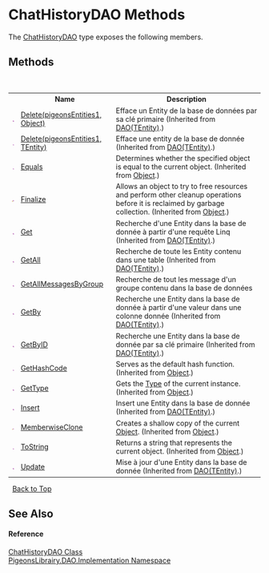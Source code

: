 # ChatHistoryDAO Methods
 

The <a href="0f7bbfcd-66be-c0b8-a487-b0332ce9ca2e">ChatHistoryDAO</a> type exposes the following members.


## Methods
&nbsp;<table><tr><th></th><th>Name</th><th>Description</th></tr><tr><td>![Public method](media/pubmethod.gif "Public method")</td><td><a href="9042cb0e-7cc9-d30f-4705-7f50c8f2b3b3">Delete(pigeonsEntities1, Object)</a></td><td>
Efface un Entity de la base de données par sa clé primaire
 (Inherited from <a href="936963c1-f9f9-454a-06ea-6c5e62510e66">DAO(TEntity)</a>.)</td></tr><tr><td>![Public method](media/pubmethod.gif "Public method")</td><td><a href="38ef33d0-9ccb-2e55-30cf-c9f9f9c4538f">Delete(pigeonsEntities1, TEntity)</a></td><td>
Efface une entity de la base de donnée
 (Inherited from <a href="936963c1-f9f9-454a-06ea-6c5e62510e66">DAO(TEntity)</a>.)</td></tr><tr><td>![Public method](media/pubmethod.gif "Public method")</td><td><a href="http://msdn2.microsoft.com/en-us/library/bsc2ak47" target="_blank">Equals</a></td><td>
Determines whether the specified object is equal to the current object.
 (Inherited from <a href="http://msdn2.microsoft.com/en-us/library/e5kfa45b" target="_blank">Object</a>.)</td></tr><tr><td>![Protected method](media/protmethod.gif "Protected method")</td><td><a href="http://msdn2.microsoft.com/en-us/library/4k87zsw7" target="_blank">Finalize</a></td><td>
Allows an object to try to free resources and perform other cleanup operations before it is reclaimed by garbage collection.
 (Inherited from <a href="http://msdn2.microsoft.com/en-us/library/e5kfa45b" target="_blank">Object</a>.)</td></tr><tr><td>![Public method](media/pubmethod.gif "Public method")</td><td><a href="0401a787-fa05-73ca-ebb6-be2451b8a48d">Get</a></td><td>
Recherche d'une Entity dans la base de donnée à partir d'une requête Linq
 (Inherited from <a href="936963c1-f9f9-454a-06ea-6c5e62510e66">DAO(TEntity)</a>.)</td></tr><tr><td>![Public method](media/pubmethod.gif "Public method")</td><td><a href="df0123fc-fba0-67de-5427-348f886f5daf">GetAll</a></td><td>
Recherche de toute les Entity contenu dans une table
 (Inherited from <a href="936963c1-f9f9-454a-06ea-6c5e62510e66">DAO(TEntity)</a>.)</td></tr><tr><td>![Public method](media/pubmethod.gif "Public method")</td><td><a href="da391beb-be8d-cd17-9585-b1faa12f4166">GetAllMessagesByGroup</a></td><td>
Recherche de tout les message d'un groupe contenu dans la base de données</td></tr><tr><td>![Public method](media/pubmethod.gif "Public method")</td><td><a href="988f777c-7061-6c73-8500-5e7cc2a7f6ae">GetBy</a></td><td>
Recherche une Entity dans la base de donnée à partir d'une valeur dans une colonne donnée
 (Inherited from <a href="936963c1-f9f9-454a-06ea-6c5e62510e66">DAO(TEntity)</a>.)</td></tr><tr><td>![Public method](media/pubmethod.gif "Public method")</td><td><a href="33bca930-5c46-979e-6a6e-cb81436ac704">GetByID</a></td><td>
Recherche une Entity dans la base de donnée par sa clé primaire
 (Inherited from <a href="936963c1-f9f9-454a-06ea-6c5e62510e66">DAO(TEntity)</a>.)</td></tr><tr><td>![Public method](media/pubmethod.gif "Public method")</td><td><a href="http://msdn2.microsoft.com/en-us/library/zdee4b3y" target="_blank">GetHashCode</a></td><td>
Serves as the default hash function.
 (Inherited from <a href="http://msdn2.microsoft.com/en-us/library/e5kfa45b" target="_blank">Object</a>.)</td></tr><tr><td>![Public method](media/pubmethod.gif "Public method")</td><td><a href="http://msdn2.microsoft.com/en-us/library/dfwy45w9" target="_blank">GetType</a></td><td>
Gets the <a href="http://msdn2.microsoft.com/en-us/library/42892f65" target="_blank">Type</a> of the current instance.
 (Inherited from <a href="http://msdn2.microsoft.com/en-us/library/e5kfa45b" target="_blank">Object</a>.)</td></tr><tr><td>![Public method](media/pubmethod.gif "Public method")</td><td><a href="05ba5105-2084-e31c-b2b0-070bd3b9ba0f">Insert</a></td><td>
Insert une Entity dans la base de donnée
 (Inherited from <a href="936963c1-f9f9-454a-06ea-6c5e62510e66">DAO(TEntity)</a>.)</td></tr><tr><td>![Protected method](media/protmethod.gif "Protected method")</td><td><a href="http://msdn2.microsoft.com/en-us/library/57ctke0a" target="_blank">MemberwiseClone</a></td><td>
Creates a shallow copy of the current <a href="http://msdn2.microsoft.com/en-us/library/e5kfa45b" target="_blank">Object</a>.
 (Inherited from <a href="http://msdn2.microsoft.com/en-us/library/e5kfa45b" target="_blank">Object</a>.)</td></tr><tr><td>![Public method](media/pubmethod.gif "Public method")</td><td><a href="http://msdn2.microsoft.com/en-us/library/7bxwbwt2" target="_blank">ToString</a></td><td>
Returns a string that represents the current object.
 (Inherited from <a href="http://msdn2.microsoft.com/en-us/library/e5kfa45b" target="_blank">Object</a>.)</td></tr><tr><td>![Public method](media/pubmethod.gif "Public method")</td><td><a href="2b5810cf-fbfc-08af-0d0a-55103e30cf98">Update</a></td><td>
Mise à jour d'une Entity dans la base de donnée
 (Inherited from <a href="936963c1-f9f9-454a-06ea-6c5e62510e66">DAO(TEntity)</a>.)</td></tr></table>&nbsp;
<a href="#chathistorydao-methods">Back to Top</a>

## See Also


#### Reference
<a href="0f7bbfcd-66be-c0b8-a487-b0332ce9ca2e">ChatHistoryDAO Class</a><br /><a href="2adb8d34-aa58-66ac-cc9e-6d985aed23d8">PigeonsLibrairy.DAO.Implementation Namespace</a><br />